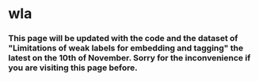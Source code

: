 # wla

### This page will be updated with the code and the dataset of "Limitations of weak labels for embedding and tagging" the latest on the 10th of November. Sorry for the inconvenience if you are visiting this page before.
